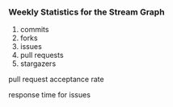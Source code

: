 ### Weekly Statistics for the Stream Graph
1. commits
2. forks
3. issues
4. pull requests
5. stargazers



pull request acceptance rate

response time for issues
